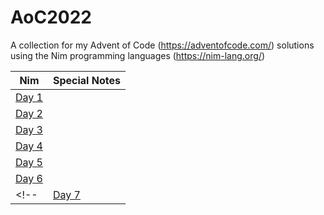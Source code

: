 # AoC2022

A collection for my Advent of Code (https://adventofcode.com/) solutions using the Nim programming languages (https://nim-lang.org/)

| Nim | Special Notes |
| --- | ------------- |
| [Day 1](https://github.com/genius487/AoC2022/blob/main/n22d01.nim) |
| [Day 2](https://github.com/genius487/AoC2022/blob/main/n22d02.nim) |
| [Day 3](https://github.com/genius487/AoC2022/blob/main/n22d03.nim) |
| [Day 4](https://github.com/genius487/AoC2022/blob/main/n22d04.nim) |
| [Day 5](https://github.com/genius487/AoC2022/blob/main/n22d05.nim) |
| [Day 6](https://github.com/genius487/AoC2022/blob/main/n22d06.nim) |
<!--| [Day 7](https://github.com/genius487/AoC2022/blob/main/n22d07.nim) |-->

